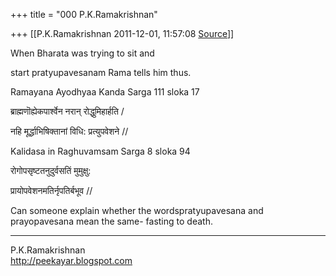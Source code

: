 +++
title = "000 P.K.Ramakrishnan"

+++
[[P.K.Ramakrishnan	2011-12-01, 11:57:08 [Source](https://groups.google.com/g/samskrita/c/Z3DYGyus_x4)]]



  

When Bharata was trying to sit and

start pratyupavesanam Rama tells him thus.

  

Ramayana Ayodhyaa Kanda Sarga 111 sloka 17

  

ब्राह्मणॊह्येकपार्श्वेन नरान् रोद्धुमिहार्हति /

नहि मूर्द्धाभिषिक्तानां विधि: प्रत्युपवेशने //

  

Kalidasa in Raghuvamsam Sarga 8 sloka 94

  

रोगोपसृष्टतनुदुर्वसतिं मुमुक्षु:

प्रायोपवेशनमतिर्नृपतिर्बभूव //

  

Can someone explain whether the wordspratyupavesana and prayopavesana mean the same- fasting to death.

  

  

----------------------------------  

P.K.Ramakrishnan  
<http://peekayar.blogspot.com>

